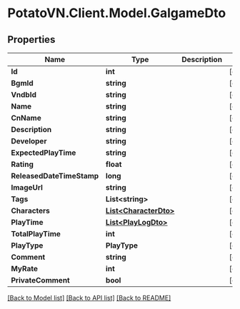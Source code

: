 # PotatoVN.Client.Model.GalgameDto

## Properties

Name | Type | Description | Notes
------------ | ------------- | ------------- | -------------
**Id** | **int** |  | [optional] 
**BgmId** | **string** |  | [optional] 
**VndbId** | **string** |  | [optional] 
**Name** | **string** |  | [optional] 
**CnName** | **string** |  | [optional] 
**Description** | **string** |  | [optional] 
**Developer** | **string** |  | [optional] 
**ExpectedPlayTime** | **string** |  | [optional] 
**Rating** | **float** |  | [optional] 
**ReleasedDateTimeStamp** | **long** |  | [optional] 
**ImageUrl** | **string** |  | [optional] 
**Tags** | **List&lt;string&gt;** |  | [optional] 
**Characters** | [**List&lt;CharacterDto&gt;**](CharacterDto.md) |  | [optional] 
**PlayTime** | [**List&lt;PlayLogDto&gt;**](PlayLogDto.md) |  | [optional] 
**TotalPlayTime** | **int** |  | [optional] 
**PlayType** | **PlayType** |  | [optional] 
**Comment** | **string** |  | [optional] 
**MyRate** | **int** |  | [optional] 
**PrivateComment** | **bool** |  | [optional] 

[[Back to Model list]](../README.md#documentation-for-models) [[Back to API list]](../README.md#documentation-for-api-endpoints) [[Back to README]](../README.md)

